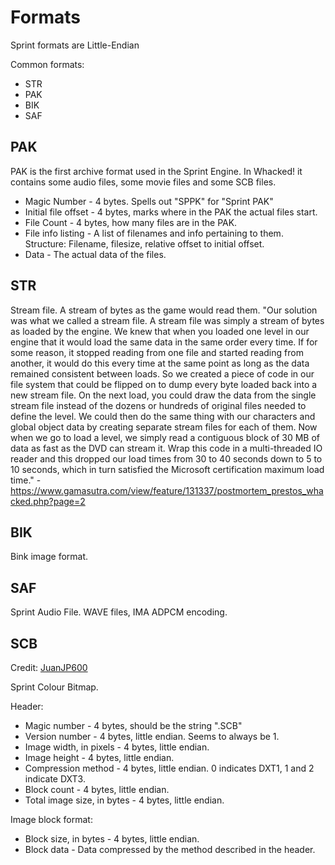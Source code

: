 # Formats
Sprint formats are Little-Endian

Common formats:
* STR
* PAK
* BIK
* SAF

## PAK

PAK is the first archive format used in the Sprint Engine. In Whacked! it contains some audio files, some movie files and some SCB files.

* Magic Number - 4 bytes. Spells out "SPPK" for "Sprint PAK"
* Initial file offset - 4 bytes, marks where in the PAK the actual files start.
* File Count - 4 bytes, how many files are in the PAK.
* File info listing - A list of filenames and info pertaining to them. Structure: Filename, filesize, relative offset to initial offset.
* Data - The actual data of the files.
    
## STR

Stream file. A stream of bytes as the game would read them.
"Our solution was what we called a stream file. A stream file was simply a stream of bytes as loaded by the engine. We knew that when you loaded one level in our engine that it would load the same data in the same order every time. If for some reason, it stopped reading from one file and started reading from another, it would do this every time at the same point as long as the data remained consistent between loads. So we created a piece of code in our file system that could be flipped on to dump every byte loaded back into a new stream file. On the next load, you could draw the data from the single stream file instead of the dozens or hundreds of original files needed to define the level. We could then do the same thing with our characters and global object data by creating separate stream files for each of them. Now when we go to load a level, we simply read a contiguous block of 30 MB of data as fast as the DVD can stream it. Wrap this code in a multi-threaded IO reader and this dropped our load times from 30 to 40 seconds down to 5 to 10 seconds, which in turn satisfied the Microsoft certification maximum load time." - https://www.gamasutra.com/view/feature/131337/postmortem_prestos_whacked.php?page=2

## BIK

Bink image format.

## SAF

Sprint Audio File. WAVE files, IMA ADPCM encoding.

## SCB
Credit: [JuanJP600](https://github.com/juanjp600/)

Sprint Colour Bitmap.

Header:
* Magic number - 4 bytes, should be the string ".SCB"
* Version number - 4 bytes, little endian. Seems to always be 1.
* Image width, in pixels - 4 bytes, little endian.
* Image height - 4 bytes, little endian.
* Compression method - 4 bytes, little endian. 0 indicates DXT1, 1 and 2 indicate DXT3.
* Block count - 4 bytes, little endian.
* Total image size, in bytes - 4 bytes, little endian.

Image block format:
* Block size, in bytes - 4 bytes, little endian.
* Block data - Data compressed by the method described in the header.
